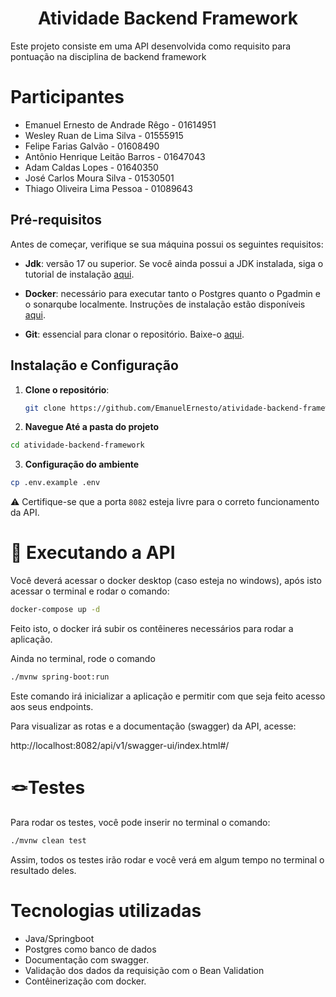 <h1 align="center">Atividade Backend Framework</h1>

Este projeto consiste em uma API desenvolvida como requisito para pontuação na disciplina de backend framework

# Participantes

- Emanuel Ernesto de Andrade Rêgo - 01614951
- Wesley Ruan de Lima Silva - 01555915
- Felipe Farias Galvão - 01608490
- Antônio Henrique Leitão Barros - 01647043
- Adam Caldas Lopes - 01640350
- José Carlos Moura Silva - 01530501
- Thiago Oliveira Lima Pessoa - 01089643


## Pré-requisitos

Antes de começar, verifique se sua máquina possui os seguintes requisitos:

- **Jdk**: versão 17 ou superior. Se você ainda possui a JDK instalada, siga o tutorial de instalação [aqui](https://techexpert.tips/pt-br/windows-pt-br/instalar-java-jdk-no-windows/).

- **Docker**: necessário para executar tanto o Postgres quanto o Pgadmin e o sonarqube localmente. Instruções de instalação estão disponíveis [aqui](https://docs.docker.com/get-docker/).

- **Git**: essencial para clonar o repositório. Baixe-o [aqui](https://www.git-scm.com/downloads).

## Instalação e Configuração

1. **Clone o repositório**:

   ```bash
   git clone https://github.com/EmanuelErnesto/atividade-backend-framework.git


2. **Navegue Até a pasta do projeto**

  ```bash
  cd atividade-backend-framework

  ```


3. **Configuração do ambiente**


  ```bash
  cp .env.example .env
  ```


⚠️ Certifique-se que a porta `8082` esteja livre para o correto funcionamento da API.

<h1>🔧 Executando a API</h1>

Você deverá acessar o docker desktop (caso esteja no windows), após isto acessar o terminal e rodar o comando:

```bash
docker-compose up -d
```

Feito isto, o docker irá subir os contêineres necessários para rodar a aplicação.

Ainda no terminal, rode o comando

```bash
./mvnw spring-boot:run
```

Este comando irá inicializar a aplicação e permitir com que seja feito acesso aos seus endpoints.

Para visualizar as rotas e a documentação (swagger) da API, acesse:

http://localhost:8082/api/v1/swagger-ui/index.html#/

<h1>🪢Testes</h1>

Para rodar os testes, você pode inserir no terminal o comando:

```bash 
./mvnw clean test
```

Assim, todos os testes irão rodar e você verá em algum tempo no terminal o resultado deles.

<h1>Tecnologias utilizadas</h1>

- Java/Springboot
- Postgres como banco de dados
- Documentação com swagger.
- Validação dos dados da requisição com o Bean Validation
- Contêinerização com docker.

